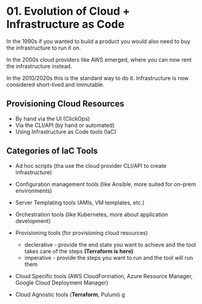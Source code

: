 # 01. Evolution of Cloud + Infrastructure as Code

In the 1990s if you wanted to build a product you would also need to buy the infrastructure to run it on.

In the 2000s cloud providers like AWS emerged, where you can now rent the infrastructure instead.

In the 2010/2020s this is the standard way to do it.
Infrastructure is now considered short-lived and immutable.

## Provisioning Cloud Resources

- By hand via the UI (ClickOps)
- Via the CLI/API (by hand or automated)
- Using Infrastructure as Code tools (IaC)

## Categories of IaC Tools

- Ad hoc scripts (tha use the cloud provider CLI/API to create infrastructure)
- Configuration management tools (like Ansible, more suited for on-prem environments)
- Server Templating tools (AMIs, VM templates, etc.)
- Orchestration tools (like Kubernetes, more about application development)
- Provisioning tools (for provisioning cloud resources)
  - declerative - provide the end state you want to achieve and the tool takes care of the steps **(Terraform is here)**
  - imperative - provide the steps you want to run and the tool will run them


- Cloud Specific tools (AWS CloudFormation, Azure Resource Manager, Google Cloud Deployment Manager)
- Cloud Agnostic tools (**Terraform**, Pulumi)
g
